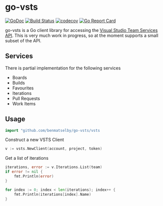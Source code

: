 go-vsts
=======

[![GoDoc](https://godoc.org/github.com/benmatselby/go-vsts/vsts?status.svg)](https://godoc.org/github.com/benmatselby/go-vsts/vsts)
[![Build Status](https://travis-ci.org/benmatselby/go-vsts.png?branch=master)](https://travis-ci.org/benmatselby/go-vsts)
[![codecov](https://codecov.io/gh/benmatselby/go-vsts/branch/master/graph/badge.svg)](https://codecov.io/gh/benmatselby/go-vsts)
[![Go Report Card](https://goreportcard.com/badge/github.com/benmatselby/go-vsts?style=flat-square)](https://goreportcard.com/report/github.com/benmatselby/go-vsts)

go-vsts is a Go client library for accessing the [Visual Studio Team Services API](https://docs.microsoft.com/en-gb/rest/api/vsts/). This is very much work in progress, so at the moment supports a small subset of the API.

## Services

There is partial implementation for the following services

* Boards
* Builds
* Favourites
* Iterations
* Pull Requests
* Work Items

## Usage

```go
import "github.com/benmatselby/go-vsts/vsts
```

Construct a new VSTS Client

```go
v := vsts.NewClient(account, project, token)
```

Get a list of iterations

```go
iterations, error := v.Iterations.List(team)
if error != nil {
    fmt.Println(error)
}

for index := 0; index < len(iterations); index++ {
    fmt.Println(iterations[index].Name)
}
```
